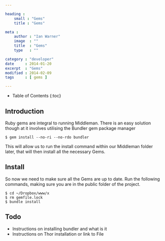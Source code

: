 ```yaml
---

heading :
    small : "Gems"
    title : "Gems"

meta :
    author : "Ian Warner"
    image  : ""
    title  : "Gems"
    type   : ""

category : "developer"
date     : 2014-01-20
excerpt  : "Gems"
modified : 2014-02-09
tags     : [ gems ]

---
```


* Table of Contents
{:toc}

## Introduction

Ruby gems are integral to running Middleman. There is an easy solution though
at it involves utilising the Bundler gem package manager

    $ gem install --no-ri --no-rdo bundler

This will allow us to run the install command within our Middleman folder later,
that will then install all the necessary Gems.

## Install

So now we need to make sure all the Gems are up to date. Run the following commands,
making sure you are in the public folder of the project.

    $ cd ~/Dropbox/www/x
    $ rm gemfile.lock
    $ bundle install

## Todo

* Instructions on installing bundler and what is it
* Instructions on Thor installation or link to File